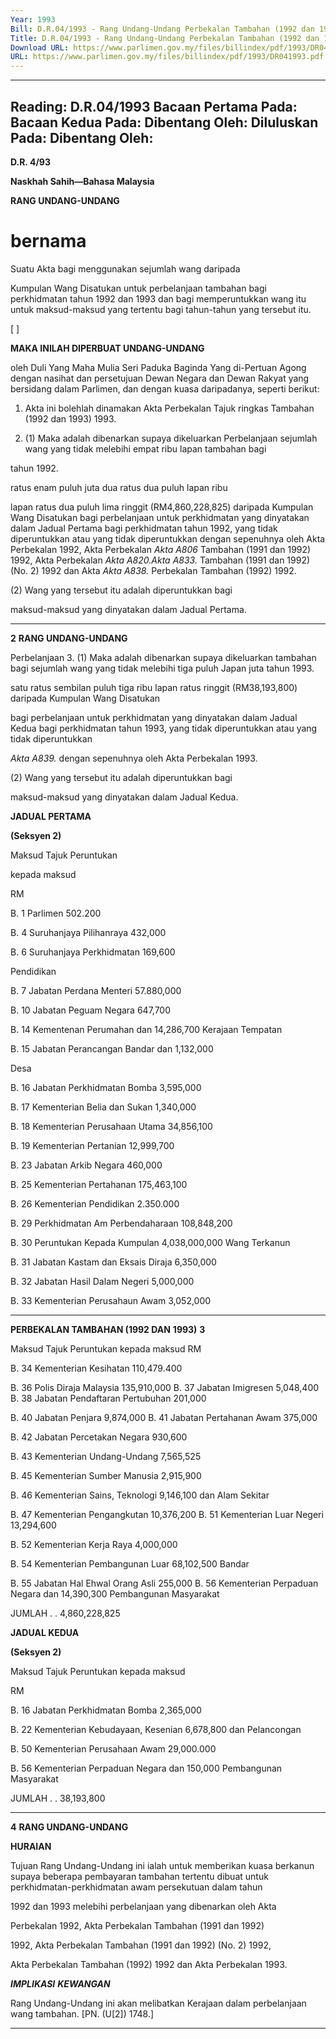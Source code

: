 ```yaml
---
Year: 1993
Bill: D.R.04/1993 - Rang Undang-Undang Perbekalan Tambahan (1992 dan 1993) 1993 (Lulus)
Title: D.R.04/1993 - Rang Undang-Undang Perbekalan Tambahan (1992 dan 1993) 1993 (Lulus)
Download URL: https://www.parlimen.gov.my/files/billindex/pdf/1993/DR041993.pdf
URL: https://www.parlimen.gov.my/files/billindex/pdf/1993/DR041993.pdf
---
```

---
Reading:
D.R.04/1993
Bacaan Pertama Pada:
Bacaan Kedua Pada:
Dibentang Oleh:
Diluluskan Pada:
Dibentang Oleh:
---

**D.R. 4/93**

**Naskhah Sahih—Bahasa Malaysia**

**RANG UNDANG-UNDANG**

# bernama

Suatu Akta bagi menggunakan sejumlah wang daripada

Kumpulan Wang Disatukan untuk perbelanjaan
tambahan bagi perkhidmatan tahun 1992 dan 1993 dan
bagi memperuntukkan wang itu untuk maksud-maksud
yang tertentu bagi tahun-tahun yang tersebut itu.

[ ]

**MAKA INILAH DIPERBUAT UNDANG-UNDANG**

oleh Duli Yang Maha Mulia Seri Paduka Baginda Yang
di-Pertuan Agong dengan nasihat dan persetujuan Dewan
Negara dan Dewan Rakyat yang bersidang dalam
Parlimen, dan dengan kuasa daripadanya, seperti berikut:

1. Akta ini bolehlah dinamakan Akta Perbekalan Tajuk ringkas
Tambahan (1992 dan 1993) 1993.

2. (1) Maka adalah dibenarkan supaya dikeluarkan Perbelanjaan
sejumlah wang yang tidak melebihi empat ribu lapan tambahan bagi

tahun 1992.

ratus enam puluh juta dua ratus dua puluh lapan ribu

lapan ratus dua puluh lima ringgit (RM4,860,228,825)
daripada Kumpulan Wang Disatukan bagi perbelanjaan
untuk perkhidmatan yang dinyatakan dalam Jadual
Pertama bagi perkhidmatan tahun 1992, yang tidak
diperuntukkan atau yang tidak diperuntukkan dengan
sepenuhnya oleh Akta Perbekalan 1992, Akta Perbekalan _Akta A806_
Tambahan (1991 dan 1992) 1992, Akta Perbekalan _Akta A820.Akta A833._
Tambahan (1991 dan 1992) (No. 2) 1992 dan Akta _Akta A838._
Perbekalan Tambahan (1992) 1992.

(2) Wang yang tersebut itu adalah diperuntukkan bagi

maksud-maksud yang dinyatakan dalam Jadual
Pertama.


-----

**2** **RANG UNDANG-UNDANG**

Perbelanjaan 3. (1) Maka adalah dibenarkan supaya dikeluarkan
tambahan bagi sejumlah wang yang tidak melebihi tiga puluh Japan juta
tahun 1993.

satu ratus sembilan puluh tiga ribu lapan ratus ringgit
(RM38,193,800) daripada Kumpulan Wang Disatukan

bagi perbelanjaan untuk perkhidmatan yang dinyatakan
dalam Jadual Kedua bagi perkhidmatan tahun 1993, yang
tidak diperuntukkan atau yang tidak diperuntukkan

_Akta A839._ dengan sepenuhnya oleh Akta Perbekalan 1993.

(2) Wang yang tersebut itu adalah diperuntukkan bagi

maksud-maksud yang dinyatakan dalam Jadual Kedua.

**JADUAL PERTAMA**

**(Seksyen 2)**

Maksud Tajuk Peruntukan

kepada maksud

RM

B. 1 Parlimen 502.200

B. 4 Suruhanjaya Pilihanraya 432,000

B. 6 Suruhanjaya Perkhidmatan 169,600

Pendidikan

B. 7 Jabatan Perdana Menteri 57.880,000

B. 10 Jabatan Peguam Negara 647,700

B. 14 Kementenan Perumahan dan 14,286,700
Kerajaan Tempatan

B. 15 Jabatan Perancangan Bandar dan 1,132,000

Desa

B. 16 Jabatan Perkhidmatan Bomba 3,595,000

B. 17 Kementerian Belia dan Sukan 1,340,000

B. 18 Kementerian Perusahaan Utama 34,856,100

B. 19 Kementerian Pertanian 12,999,700

B. 23 Jabatan Arkib Negara 460,000

B. 25 Kementerian Pertahanan 175,463,100

B. 26 Kementerian Pendidikan 2.350.000

B. 29 Perkhidmatan Am Perbendaharaan 108,848,200

B. 30 Peruntukan Kepada Kumpulan 4,038,000,000
Wang Terkanun

B. 31 Jabatan Kastam dan Eksais Diraja 6,350,000

B. 32 Jabatan Hasil Dalam Negeri 5,000,000

B. 33 Kementerian Perusahaun Awam 3,052,000


-----

**PERBEKALAN TAMBAHAN (1992 DAN** **1993)** **3**

Maksud Tajuk Peruntukan
kepada maksud
RM

B. 34 Kementerian Kesihatan 110,479.400

B. 36 Polis Diraja Malaysia 135,910,000
B. 37 Jabatan Imigresen 5,048,400
B. 38 Jabatan Pendaftaran Pertubuhan 201,000

B. 40 Jabatan Penjara 9,874,000
B. 41 Jabatan Pertahanan Awam 375,000

B. 42 Jabatan Percetakan Negara 930,600

B. 43 Kementerian Undang-Undang 7,565,525

B. 45 Kementerian Sumber Manusia 2,915,900

B. 46 Kementerian Sains, Teknologi 9,146,100
dan Alam Sekitar

B. 47 Kementerian Pengangkutan 10,376,200
B. 51 Kementerian Luar Negeri 13,294,600

B. 52 Kementerian Kerja Raya 4,000,000

B. 54 Kementerian Pembangunan Luar 68,102,500
Bandar

B. 55 Jabatan Hal Ehwal Orang Asli 255,000
B. 56 Kementerian Perpaduan Negara dan 14,390,300
Pembangunan Masyarakat

JUMLAH . . 4,860,228,825

**JADUAL KEDUA**

**(Seksyen 2)**

Maksud Tajuk Peruntukan
kepada maksud

RM

B. 16 Jabatan Perkhidmatan Bomba 2,365,000

B. 22 Kementerian Kebudayaan, Kesenian 6,678,800
dan Pelancongan

B. 50 Kementerian Perusahaan Awam 29,000.000

B. 56 Kementerian Perpaduan Negara dan 150,000
Pembangunan Masyarakat

JUMLAH . . 38,193,800


-----

**4** **RANG UNDANG-UNDANG**

**HURAIAN**

Tujuan Rang Undang-Undang ini ialah untuk memberikan kuasa
berkanun supaya beberapa pembayaran tambahan tertentu dibuat
untuk perkhidmatan-perkhidmatan awam persekutuan dalam tahun

1992 dan 1993 melebihi perbelanjaan yang dibenarkan oleh Akta

Perbekalan 1992, Akta Perbekalan Tambahan (1991 dan 1992)

1992, Akta Perbekalan Tambahan (1991 dan 1992) (No. 2) 1992,

Akta Perbekalan Tambahan (1992) 1992 dan Akta Perbekalan 1993.

**_IMPLIKASI_** **_KEWANGAN_**

Rang Undang-Undang ini akan melibatkan Kerajaan dalam
perbelanjaan wang tambahan. [PN. (U[2]) 1748.]


-----

